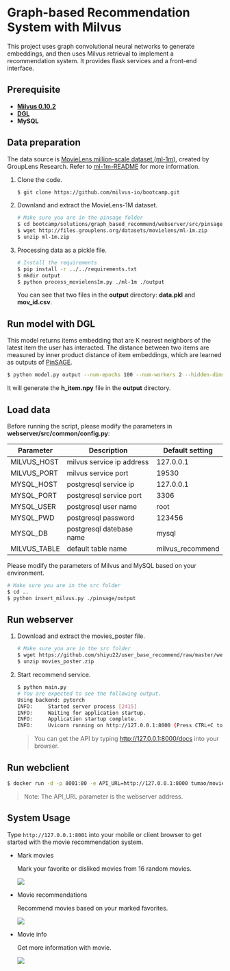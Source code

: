 # Graph-based Recommendation System with Milvus

This project uses graph convolutional neural networks to generate embeddings, and then uses Milvus retrieval to implement a recommendation system. It provides flask services and a front-end interface.

## Prerequisite

- **[Milvus 0.10.2](https://milvus.io/docs/v0.10.2/milvus_docker-cpu.md)**
- **[DGL](https://github.com/dmlc/dgl)**
- **MySQL**



## Data preparation

The data source is [MovieLens million-scale dataset (ml-1m)](http://files.grouplens.org/datasets/movielens/ml-1m.zip), created by GroupLens Research. Refer to [ml-1m-README](http://files.grouplens.org/datasets/movielens/ml-1m-README.txt) for more information.

1. Clone the code.

   ```bash
   $ git clone https://github.com/milvus-io/bootcamp.git
   ```
   
2. Downland and extract the MovieLens-1M dataset.

   ```bash
   # Make sure you are in the pinsage folder
   $ cd bootcamp/solutions/graph_based_recommend/webserver/src/pinsage
   $ wget http://files.grouplens.org/datasets/movielens/ml-1m.zip
   $ unzip ml-1m.zip
   ```

3. Processing data as a pickle file.

   ```bash
   # Install the requirements
   $ pip install -r ../../requirements.txt
   $ mkdir output
   $ python process_movielens1m.py ./ml-1m ./output
   ```

   You can see that two files in the **output** directory: **data.pkl** and **mov_id.csv**.



## Run model with DGL

This model returns items embedding that are K nearest neighbors of the latest item the user has interacted. The distance between two items are measured by inner product distance of item embeddings, which are learned as outputs of [PinSAGE](https://arxiv.org/pdf/1806.01973.pdf).

```bash
$ python model.py output --num-epochs 100 --num-workers 2 --hidden-dims 256
```

It will generate the **h_item.npy** file in the **output** directory.

 

## Load data

Before running the script, please modify the parameters in **webserver/src/common/config.py**:

| Parameter    | Description               | Default setting  |
| ------------ | ------------------------- | ---------------- |
| MILVUS_HOST  | milvus service ip address | 127.0.0.1        |
| MILVUS_PORT  | milvus service port       | 19530            |
| MYSQL_HOST   | postgresql service ip     | 127.0.0.1        |
| MYSQL_PORT   | postgresql service port   | 3306             |
| MYSQL_USER   | postgresql user name      | root             |
| MYSQL_PWD    | postgresql password       | 123456           |
| MYSQL_DB     | postgresql datebase name  | mysql            |
| MILVUS_TABLE | default table name        | milvus_recommend |

Please modify the parameters of Milvus and MySQL based on your environment.

```bash
# Make sure you are in the src folder
$ cd ..
$ python insert_milvus.py ./pinsage/output
```



## Run webserver

1. Download and extract  the movies_poster file.

   ```bash
   # Make sure you are in the src folder
   $ wget https://github.com/shiyu22/user_base_recommend/raw/master/webserver/src/movies_poster.zip
   $ unzip movies_poster.zip
   ```

2. Start recommend service.

    ```bash
    $ python main.py
    # You are expected to see the following output.
    Using backend: pytorch
    INFO:     Started server process [2415]
    INFO:     Waiting for application startup.
    INFO:     Application startup complete.
    INFO:     Uvicorn running on http://127.0.0.1:8000 (Press CTRL+C to quit)
    ```
    
    > You can get the API by typing http://127.0.0.1:8000/docs into your browser.



## Run webclient

```bash
$ docker run -d -p 8001:80 -e API_URL=http://127.0.0.1:8000 tumao/movie-taste-demo
```

> Note: The API_URL parameter is the webserver address.



## System Usage

Type `http://127.0.0.1:8001` into your mobile or client browser to get started with the movie recommendation system.

- Mark movies

  Mark your favorite or disliked movies from 16 random movies.

  ![](./pic/mark.png)

- Movie recommendations

  Recommend movies based on your marked favorites.

  ![](./pic/recommend.png)

- Movie info

  Get more information with movie.

  ![](./pic/info.png)
